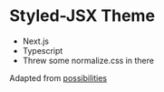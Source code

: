 # Styled-JSX Theme

- Next.js
- Typescript
- Threw some normalize.css in there

Adapted from [possibilities](https://github.com/possibilities/styled-jsx-themes)
